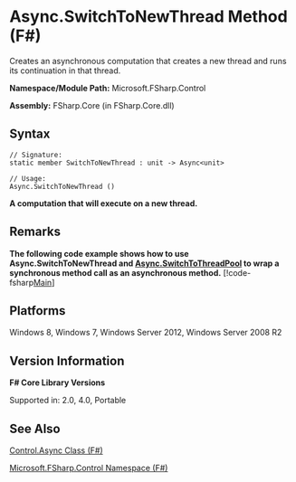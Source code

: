 # Async.SwitchToNewThread Method (F#)

Creates an asynchronous computation that creates a new thread and runs its continuation in that thread.

**Namespace/Module Path:** Microsoft.FSharp.Control

**Assembly:** FSharp.Core (in FSharp.Core.dll)


## Syntax

```
// Signature:
static member SwitchToNewThread : unit -> Async<unit>

// Usage:
Async.SwitchToNewThread ()
```
**A computation that will execute on a new thread.**
## Remarks
**The following code example shows how to use Async.SwitchToNewThread and [Async.SwitchToThreadPool](http://msdn.microsoft.com/en-us/library/c2708739-5389-487a-a3c9-490f417bcdc6) to wrap a synchronous method call as an asynchronous method.**
[!code-fsharp[Main](snippets/fsasyncapis/snippet28.fs)]
## Platforms
Windows 8, Windows 7, Windows Server 2012, Windows Server 2008 R2


## Version Information
**F# Core Library Versions**

Supported in: 2.0, 4.0, Portable




## See Also
[Control.Async Class &#40;F&#35;&#41;](Control.Async+Class+%28FSharp%29.md)

[Microsoft.FSharp.Control Namespace &#40;F&#35;&#41;](Microsoft.FSharp.Control+Namespace+%28FSharp%29.md)

